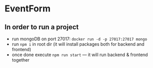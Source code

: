 # EventForm

## In order to run a project

- run mongoDB on port 27017: `docker run -d -p 27017:27017 mongo`
- run `npm i` in root dir (it will install packages both for backend and frontend)
- once done execute `npm run start` — it will run backend & frontend together
